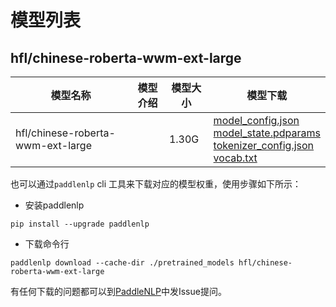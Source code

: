 #  模型列表

## hfl/chinese-roberta-wwm-ext-large

| 模型名称 | 模型介绍 | 模型大小  | 模型下载 |
| --- | --- | --- | --- |
|hfl/chinese-roberta-wwm-ext-large|  | 1.30G | [model_config.json](https://bj.bcebos.com/paddlenlp/models/community/hfl/chinese-roberta-wwm-ext-large/model_config.json)<br>[model_state.pdparams](https://bj.bcebos.com/paddlenlp/models/community/hfl/chinese-roberta-wwm-ext-large/model_state.pdparams)<br>[tokenizer_config.json](https://bj.bcebos.com/paddlenlp/models/community/hfl/chinese-roberta-wwm-ext-large/tokenizer_config.json)<br>[vocab.txt](https://bj.bcebos.com/paddlenlp/models/community/hfl/chinese-roberta-wwm-ext-large/vocab.txt) |

也可以通过`paddlenlp` cli 工具来下载对应的模型权重，使用步骤如下所示：

* 安装paddlenlp

```shell
pip install --upgrade paddlenlp
```

* 下载命令行

```shell
paddlenlp download --cache-dir ./pretrained_models hfl/chinese-roberta-wwm-ext-large
```

有任何下载的问题都可以到[PaddleNLP](https://github.com/PaddlePaddle/PaddleNLP)中发Issue提问。
